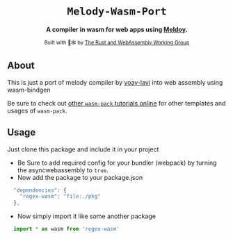 <div align="center">

  <h1><code>Melody-Wasm-Port</code></h1>

  <strong>A compiler in wasm for web apps using <a href="https://github.com/yoav-lavi/melody">Meldoy</a>.</strong>

  <sub>Built with 🦀🕸 by <a href="https://rustwasm.github.io/">The Rust and WebAssembly Working Group</a></sub>
</div>

## About

This is just a port of melody compiler by <a href="https://github.com/yoav-lavi">yoav-lavi</a>
into web assembly using wasm-bindgen

Be sure to check out [other `wasm-pack` tutorials online][tutorials] for other
templates and usages of `wasm-pack`.

[tutorials]: https://rustwasm.github.io/docs/wasm-pack/tutorials/index.html
[template-docs]: https://rustwasm.github.io/docs/wasm-pack/tutorials/npm-browser-packages/index.html


## Usage

Just clone this package and include it in your project

* Be Sure to add required config for your bundler (webpack) by turning the asyncwebassembly to `true`.
* Now add the package to your package.json
```js
  "dependencies": {
    "regex-wasm": "file:./pkg"
  },
```
* Now simply import it like some another package
```js
  import * as wasm from 'regex-wasm'
```